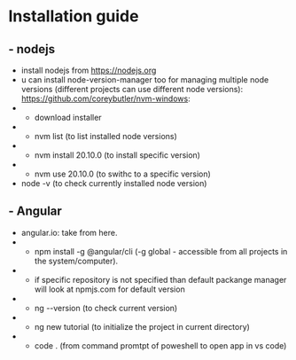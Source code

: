 # Installation guide
## - nodejs

- install nodejs from https://nodejs.org
- u can install node-version-manager too for managing multiple node versions (different projects can use different node versions): https://github.com/coreybutler/nvm-windows:
- - download installer
- - nvm list (to list installed node versions)
- - nvm install 20.10.0 (to install specific version)
- - nvm use 20.10.0 (to swithc to a specific version)
- node -v (to check currently installed node version)

## - Angular

- angular.io: take from here.
- - npm install -g @angular/cli (-g global - accessible from all projects in the system/computer). 
- - if specific repository is not specified than default packange manager will look at npmjs.com for default version
- - ng --version (to check current version)
- - ng new tutorial (to initialize the project in current directory)
- - code . (from command promtpt of poweshell to open app in vs code)
